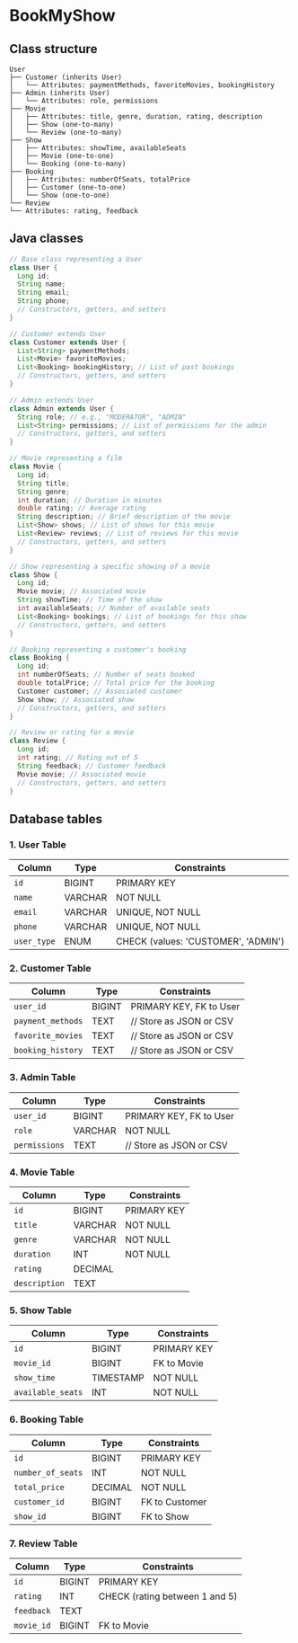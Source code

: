 # BookMyShow

## Class structure

```text
User
├── Customer (inherits User)
│   └── Attributes: paymentMethods, favoriteMovies, bookingHistory
├── Admin (inherits User)
│   └── Attributes: role, permissions
├── Movie
│   ├── Attributes: title, genre, duration, rating, description
│   ├── Show (one-to-many)
│   └── Review (one-to-many)
├── Show
│   ├── Attributes: showTime, availableSeats
│   ├── Movie (one-to-one)
│   └── Booking (one-to-many)
├── Booking
│   ├── Attributes: numberOfSeats, totalPrice
│   ├── Customer (one-to-one)
│   └── Show (one-to-one)
└── Review
└── Attributes: rating, feedback
```

## Java classes

```java
// Base class representing a User
class User {
  Long id;
  String name;
  String email;
  String phone;
  // Constructors, getters, and setters
}

// Customer extends User
class Customer extends User {
  List<String> paymentMethods;
  List<Movie> favoriteMovies;
  List<Booking> bookingHistory; // List of past bookings
  // Constructors, getters, and setters
}

// Admin extends User
class Admin extends User {
  String role; // e.g., "MODERATOR", "ADMIN"
  List<String> permissions; // List of permissions for the admin
  // Constructors, getters, and setters
}

// Movie representing a film
class Movie {
  Long id;
  String title;
  String genre;
  int duration; // Duration in minutes
  double rating; // Average rating
  String description; // Brief description of the movie
  List<Show> shows; // List of shows for this movie
  List<Review> reviews; // List of reviews for this movie
  // Constructors, getters, and setters
}

// Show representing a specific showing of a movie
class Show {
  Long id;
  Movie movie; // Associated movie
  String showTime; // Time of the show
  int availableSeats; // Number of available seats
  List<Booking> bookings; // List of bookings for this show
  // Constructors, getters, and setters
}

// Booking representing a customer's booking
class Booking {
  Long id;
  int numberOfSeats; // Number of seats booked
  double totalPrice; // Total price for the booking
  Customer customer; // Associated customer
  Show show; // Associated show
  // Constructors, getters, and setters
}

// Review or rating for a movie
class Review {
  Long id;
  int rating; // Rating out of 5
  String feedback; // Customer feedback
  Movie movie; // Associated movie
  // Constructors, getters, and setters
}
```

## Database tables

### 1. User Table

| Column      | Type     | Constraints                    |
|-------------|----------|--------------------------------|
| `id`        | BIGINT   | PRIMARY KEY                    |
| `name`      | VARCHAR  | NOT NULL                       |
| `email`     | VARCHAR  | UNIQUE, NOT NULL               |
| `phone`     | VARCHAR  | UNIQUE, NOT NULL               |
| `user_type` | ENUM     | CHECK (values: 'CUSTOMER', 'ADMIN') |

### 2. Customer Table

| Column             | Type     | Constraints                      |
|--------------------|----------|----------------------------------|
| `user_id`          | BIGINT   | PRIMARY KEY, FK to User          |
| `payment_methods`  | TEXT     | // Store as JSON or CSV          |
| `favorite_movies`  | TEXT     | // Store as JSON or CSV          |
| `booking_history`  | TEXT     | // Store as JSON or CSV          |

### 3. Admin Table

| Column        | Type     | Constraints                     |
|---------------|----------|---------------------------------|
| `user_id`     | BIGINT   | PRIMARY KEY, FK to User         |
| `role`        | VARCHAR  | NOT NULL                        |
| `permissions` | TEXT     | // Store as JSON or CSV         |

### 4. Movie Table

| Column       | Type     | Constraints                    |
|--------------|----------|--------------------------------|
| `id`         | BIGINT   | PRIMARY KEY                    |
| `title`      | VARCHAR  | NOT NULL                       |
| `genre`      | VARCHAR  | NOT NULL                       |
| `duration`   | INT      | NOT NULL                       |
| `rating`     | DECIMAL  |                                |
| `description`| TEXT     |                                |

### 5. Show Table

| Column             | Type     | Constraints                     |
|--------------------|----------|---------------------------------|
| `id`               | BIGINT   | PRIMARY KEY                     |
| `movie_id`         | BIGINT   | FK to Movie                     |
| `show_time`        | TIMESTAMP| NOT NULL                        |
| `available_seats`  | INT      | NOT NULL                        |

### 6. Booking Table

| Column            | Type     | Constraints                     |
|-------------------|----------|---------------------------------|
| `id`              | BIGINT   | PRIMARY KEY                     |
| `number_of_seats` | INT      | NOT NULL                        |
| `total_price`     | DECIMAL  | NOT NULL                        |
| `customer_id`     | BIGINT   | FK to Customer                  |
| `show_id`         | BIGINT   | FK to Show                      |

### 7. Review Table

| Column      | Type     | Constraints                     |
|-------------|----------|---------------------------------|
| `id`        | BIGINT   | PRIMARY KEY                     |
| `rating`    | INT      | CHECK (rating between 1 and 5)  |
| `feedback`  | TEXT     |                                 |
| `movie_id`  | BIGINT   | FK to Movie                     |
